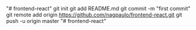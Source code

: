 "# frontend-react"  git init git add README.md git commit -m "first commit" git remote add origin https://github.com/nagpaulo/frontend-react.git git push -u origin master
"# frontend-react" 
